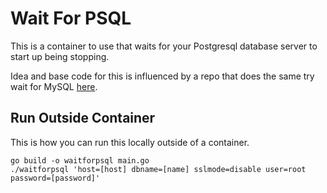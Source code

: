 # Wait For PSQL

This is a container to use that waits for your Postgresql database server to start up being stopping.

Idea and base code for this is influenced by a repo that does the same try wait for MySQL [here](https://github.com/jimmysawczuk/wait-for-mysql).

## Run Outside Container

This is how you can run this locally outside of a container.

```
go build -o waitforpsql main.go
./waitforpsql 'host=[host] dbname=[name] sslmode=disable user=root password=[password]'
```